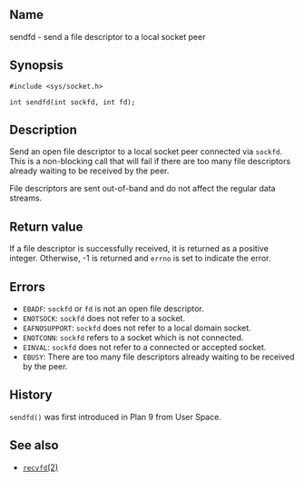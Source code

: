 ## Name

sendfd - send a file descriptor to a local socket peer

## Synopsis

```**c++
#include <sys/socket.h>

int sendfd(int sockfd, int fd);
```

## Description

Send an open file descriptor to a local socket peer connected via `sockfd`. This is a non-blocking call that will fail if there are too many file descriptors already waiting to be received by the peer.

File descriptors are sent out-of-band and do not affect the regular data streams.

## Return value

If a file descriptor is successfully received, it is returned as a positive integer. Otherwise, -1 is returned and `errno` is set to indicate the error.

## Errors

* `EBADF`: `sockfd` or `fd` is not an open file descriptor.
* `ENOTSOCK`: `sockfd` does not refer to a socket.
* `EAFNOSUPPORT`: `sockfd` does not refer to a local domain socket.
* `ENOTCONN`: `sockfd` refers to a socket which is not connected.
* `EINVAL`: `sockfd` does not refer to a connected or accepted socket.
* `EBUSY`: There are too many file descriptors already waiting to be received by the peer.

## History

`sendfd()` was first introduced in Plan 9 from User Space.

## See also

* [`recvfd`(2)](recvfd.md)
